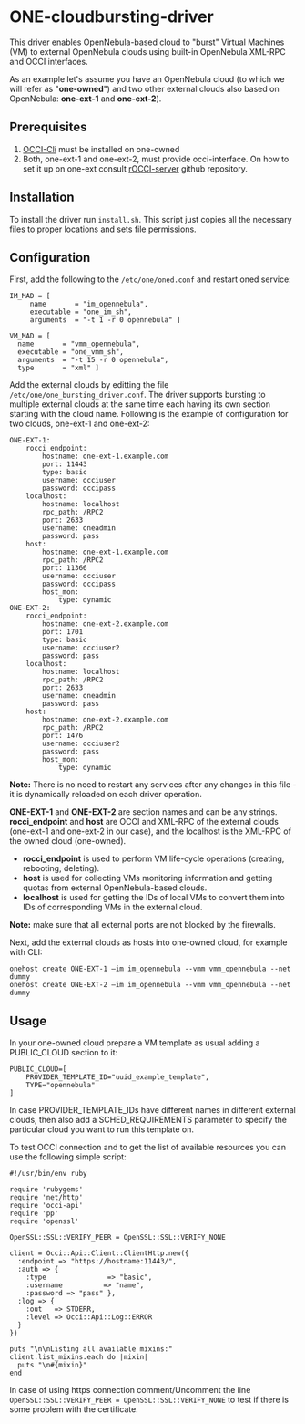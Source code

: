 # ONE-cloudbursting-driver

This driver enables OpenNebula-based cloud to "burst" Virtual Machines (VM) to external OpenNebula clouds using built-in OpenNebula XML-RPC and OCCI interfaces.

As an example let's assume you have an OpenNebula cloud (to which we will refer as "<b>one-owned</b>") and two other external clouds also based on OpenNebula: <b>one-ext-1</b> and <b>one-ext-2</b>).

## Prerequisites

1. [OCCI-Cli](https://github.com/gwdg/rOCCI-cli) must be installed on one-owned
2. Both, one-ext-1 and one-ext-2, must provide occi-interface. On how to set it up on one-ext consult [rOCCI-server](https://github.com/gwdg/rOCCI-server#development) github repository.

## Installation

To install the driver run `install.sh`. This script just copies all the necessary files to proper locations and sets file permissions. 

## Configuration

First, add the following to the `/etc/one/oned.conf` and restart oned service:
```
IM_MAD = [
     name       = "im_opennebula",
     executable = "one_im_sh",
     arguments  = "-t 1 -r 0 opennebula" ]

VM_MAD = [
  name       = "vmm_opennebula",
  executable = "one_vmm_sh",
  arguments  = "-t 15 -r 0 opennebula",
  type       = "xml" ]
```

Add the external clouds by editting the file `/etc/one/one_bursting_driver.conf`. The driver supports bursting to multiple external clouds at the same time each having its own section starting with the cloud name. Following is the example of configuration for two clouds, one-ext-1 and one-ext-2:
```
ONE-EXT-1:
    rocci_endpoint:
        hostname: one-ext-1.example.com
        port: 11443
        type: basic
        username: occiuser
        password: occipass
    localhost:
        hostname: localhost
        rpc_path: /RPC2
        port: 2633
        username: oneadmin
        password: pass
    host:
        hostname: one-ext-1.example.com
        rpc_path: /RPC2
        port: 11366
        username: occiuser
        password: occipass
        host_mon:
            type: dynamic
ONE-EXT-2:
    rocci_endpoint:
        hostname: one-ext-2.example.com
        port: 1701
        type: basic
        username: occiuser2
        password: pass
    localhost:
        hostname: localhost
        rpc_path: /RPC2
        port: 2633
        username: oneadmin
        password: pass
    host:
        hostname: one-ext-2.example.com
        rpc_path: /RPC2
        port: 1476
        username: occiuser2
        password: pass
        host_mon:
            type: dynamic
```
<b>Note:</b> There is no need to restart any services after any changes in this file - it is dynamically reloaded on each driver operation.

<b>ONE-EXT-1</b> and <b>ONE-EXT-2</b> are section names and can be any strings.
<b>rocci_endpoint</b> and <b>host</b> are OCCI and XML-RPC of the external clouds (one-ext-1 and one-ext-2 in our case), and the localhost is the XML-RPC of the owned cloud (one-owned).
* <b>rocci_endpoint</b> is used to perform VM life-cycle operations (creating, rebooting, deleting).
* <b>host</b> is used for collecting VMs monitoring information and getting quotas from external OpenNebula-based clouds.
* <b>localhost</b> is used for getting the IDs of local VMs to convert them into IDs of corresponding VMs in the external cloud.

<b>Note:</b> make sure that all external ports are not blocked by the firewalls.

Next, add the external clouds as hosts into one-owned cloud, for example with CLI:
```
onehost create ONE-EXT-1 –im im_opennebula --vmm vmm_opennebula --net dummy
onehost create ONE-EXT-2 –im im_opennebula --vmm vmm_opennebula --net dummy
```

## Usage

In your one-owned cloud prepare a VM template as usual adding a PUBLIC_CLOUD section to it:
```
PUBLIC_CLOUD=[
    PROVIDER_TEMPLATE_ID="uuid_example_template",
    TYPE="opennebula" 
]
```

In case PROVIDER_TEMPLATE_IDs have different names in different external clouds, then also add a SCHED_REQUIREMENTS parameter to specify the particular cloud you want to run this template on. 

To test OCCI connection and to get the list of available resources you can use the following simple script:
```
#!/usr/bin/env ruby

require 'rubygems'
require 'net/http'
require 'occi-api'
require 'pp'
require 'openssl'

OpenSSL::SSL::VERIFY_PEER = OpenSSL::SSL::VERIFY_NONE

client = Occi::Api::Client::ClientHttp.new({
  :endpoint => "https://hostname:11443/",
  :auth => {
    :type               => "basic",
    :username          => "name",
    :password => "pass" },
  :log => {
    :out   => STDERR,
    :level => Occi::Api::Log::ERROR
  }
})

puts "\n\nListing all available mixins:" 
client.list_mixins.each do |mixin|
  puts "\n#{mixin}" 
end
```

In case of using https connection comment/Uncomment the line `OpenSSL::SSL::VERIFY_PEER = OpenSSL::SSL::VERIFY_NONE` to test if there is some problem with the certificate.
